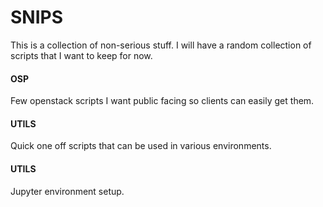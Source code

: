 # SNIPS
This is a collection of non-serious stuff. I will have a random collection of scripts that I want to keep for now.

#### OSP
Few openstack scripts I want public facing so clients can easily get them.

#### UTILS
Quick one off scripts that can be used in various environments.

#### UTILS
Jupyter environment setup.

